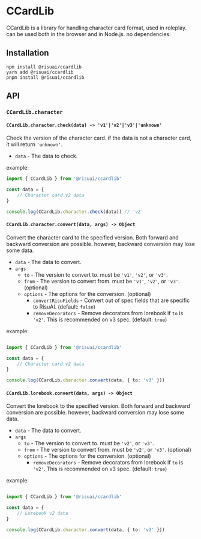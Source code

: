 # CCardLib

CCardLib is a library for handling character card format, used in roleplay. can be used both in the browser and in Node.js. no dependencies.

## Installation

```
npm install @risuai/ccardlib
yarn add @risuai/ccardlib
pnpm install @risuai/ccardlib
```

## API

### `CCardLib.character`

#### `CCardLib.character.check(data) -> 'v1'|'v2'|'v3'|'unknown'`

Check the version of the character card.
if the data is not a character card, it will return `'unknown'`.

- `data` - The data to check.

example:
```typescript
import { CCardLib } from '@risuai/ccardlib'

const data = {
    // Character card v2 data
}

console.log(CCardLib.character.check(data)) // 'v2'
```

#### `CCardLib.character.convert(data, args) -> Object`

Convert the character card to the specified version.
Both forward and backward conversion are possible. however, backward conversion may lose some data.

- `data` - The data to convert.
- `args`
  - `to` - The version to convert to. must be `'v1'`, `'v2'`, or `'v3'`.
  - `from` - The version to convert from. must be `'v1'`, `'v2'`, or `'v3'`. (optional)
  - `options` - The options for the conversion. (optional)
    - `convertRisuFields` - Convert out of spec fields that are specific to RisuAI. (default: `false`)
    - `removeDecorators` - Remove decorators from lorebook if `to` is `'v2'`. This is recommended on v3 spec. (default: `true`)

example:

```typescript

import { CCardLib } from '@risuai/ccardlib'

const data = {
    // Character card v2 data
}

console.log(CCardLib.character.convert(data, { to: 'v3' }))
```

#### `CCardLib.lorebook.convert(data, args) -> Object`

Convert the lorebook to the specified version.
Both forward and backward conversion are possible. however, backward conversion may lose some data.

- `data` - The data to convert.
- `args`
  - `to` - The version to convert to. must be `'v2'`, or `'v3'`.
  - `from` - The version to convert from. must be `'v2'`, or `'v3'`. (optional)
  - `options` - The options for the conversion. (optional)
    - `removeDecorators` - Remove decorators from lorebook if `to` is `'v2'`. This is recommended on v3 spec. (default: `true`)

example:

```typescript

import { CCardLib } from '@risuai/ccardlib'

const data = {
    // Lorebook v2 data
}

console.log(CCardLib.character.convert(data, { to: 'v3' }))
```
